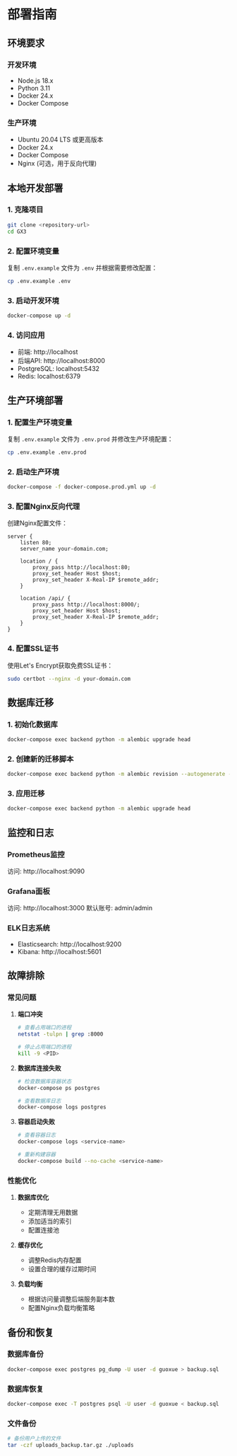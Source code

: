 # 部署指南

## 环境要求

### 开发环境
- Node.js 18.x
- Python 3.11
- Docker 24.x
- Docker Compose

### 生产环境
- Ubuntu 20.04 LTS 或更高版本
- Docker 24.x
- Docker Compose
- Nginx (可选，用于反向代理)

## 本地开发部署

### 1. 克隆项目
```bash
git clone <repository-url>
cd GX3
```

### 2. 配置环境变量
复制 `.env.example` 文件为 `.env` 并根据需要修改配置：
```bash
cp .env.example .env
```

### 3. 启动开发环境
```bash
docker-compose up -d
```

### 4. 访问应用
- 前端: http://localhost
- 后端API: http://localhost:8000
- PostgreSQL: localhost:5432
- Redis: localhost:6379

## 生产环境部署

### 1. 配置生产环境变量
复制 `.env.example` 文件为 `.env.prod` 并修改生产环境配置：
```bash
cp .env.example .env.prod
```

### 2. 启动生产环境
```bash
docker-compose -f docker-compose.prod.yml up -d
```

### 3. 配置Nginx反向代理
创建Nginx配置文件：
```nginx
server {
    listen 80;
    server_name your-domain.com;

    location / {
        proxy_pass http://localhost:80;
        proxy_set_header Host $host;
        proxy_set_header X-Real-IP $remote_addr;
    }

    location /api/ {
        proxy_pass http://localhost:8000/;
        proxy_set_header Host $host;
        proxy_set_header X-Real-IP $remote_addr;
    }
}
```

### 4. 配置SSL证书
使用Let's Encrypt获取免费SSL证书：
```bash
sudo certbot --nginx -d your-domain.com
```

## 数据库迁移

### 1. 初始化数据库
```bash
docker-compose exec backend python -m alembic upgrade head
```

### 2. 创建新的迁移脚本
```bash
docker-compose exec backend python -m alembic revision --autogenerate -m "迁移描述"
```

### 3. 应用迁移
```bash
docker-compose exec backend python -m alembic upgrade head
```

## 监控和日志

### Prometheus监控
访问: http://localhost:9090

### Grafana面板
访问: http://localhost:3000
默认账号: admin/admin

### ELK日志系统
- Elasticsearch: http://localhost:9200
- Kibana: http://localhost:5601

## 故障排除

### 常见问题

1. **端口冲突**
   ```bash
   # 查看占用端口的进程
   netstat -tulpn | grep :8000
   
   # 停止占用端口的进程
   kill -9 <PID>
   ```

2. **数据库连接失败**
   ```bash
   # 检查数据库容器状态
   docker-compose ps postgres
   
   # 查看数据库日志
   docker-compose logs postgres
   ```

3. **容器启动失败**
   ```bash
   # 查看容器日志
   docker-compose logs <service-name>
   
   # 重新构建容器
   docker-compose build --no-cache <service-name>
   ```

### 性能优化

1. **数据库优化**
   - 定期清理无用数据
   - 添加适当的索引
   - 配置连接池

2. **缓存优化**
   - 调整Redis内存配置
   - 设置合理的缓存过期时间

3. **负载均衡**
   - 根据访问量调整后端服务副本数
   - 配置Nginx负载均衡策略

## 备份和恢复

### 数据库备份
```bash
docker-compose exec postgres pg_dump -U user -d guoxue > backup.sql
```

### 数据库恢复
```bash
docker-compose exec -T postgres psql -U user -d guoxue < backup.sql
```

### 文件备份
```bash
# 备份用户上传的文件
tar -czf uploads_backup.tar.gz ./uploads
```